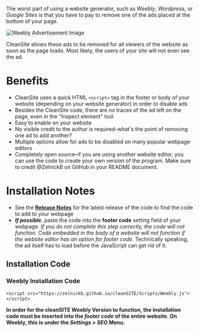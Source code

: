 The worst part of using a website generator, such as *Weebly*, *Wordpress*, or *Google Sites* is that you have to pay to remove one of the ads placed at the bottom of your page.  
  
![Weebly Advertisement Image](https://image.ibb.co/gwO05S/image.png "An ad from the website generator Weebly that is placed at the bottom of free users' webpages")
  
CleanSite allows these ads to be removed for all viewers of the website as soon as the page loads. Most likely, the users of your site will not even see the ad.
  
# Benefits
* CleanSite uses a quick HTML `<script>` tag in the footer or body of your website (depending on your website generator) in order to disable ads
* Besides the CleanSite code, there are no traces of the ad left on the page, even in the "Inspect element" tool
* Easy to enable on your website
* No visible credit to the author is required–what's the point of removing one ad to add another?
* Multiple options allow for ads to be disabled on many popular webpage editors
* Completely open source–if you are using another website editor, you can use the code to create your own version of the program. Make sure to credit @ZelnickB on GitHub in your README document.
  
# Installation Notes
* See the [**Release Notes**](https://github.com/ZelnickB/cleanSITE/releases) for the latest release of the code to find the code to add to your webpage
* ***If possible***, paste the code into the **footer code** setting field of your webpage. *If you do not complete this step correctly, the code will not function. Code embedded in the body of a website will not function if the website editor has an option for footer code.* Technically speaking, the ad itself has to load before the JavaScript can get rid of it.
  
## Installation Code
### Weebly Installation Code
`<script src="https://zelnickb.github.io/cleanSITE/Scripts/Weebly.js"></script>`
  
**In order for the cleanSITE Weebly Version to function, the installation code must be inserted into the *footer code* of the entire website. On Weebly, this is under the *Settings > SEO* Menu.**